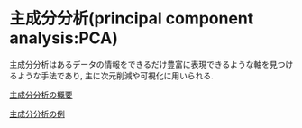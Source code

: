 # 主成分分析(principal component analysis:PCA)
主成分分析はあるデータの情報をできるだけ豊富に表現できるような軸を見つけるような手法であり, 主に次元削減や可視化に用いられる.

[主成分分析の概要](/pca_summary.ipynb)

[主成分分析の例](/pca_ex_1.ipynb)
